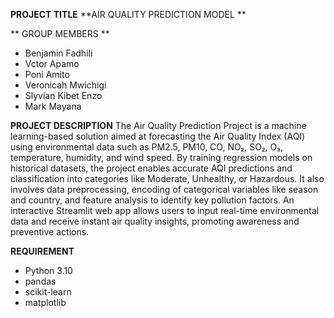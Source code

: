 **PROJECT TITLE**
**AIR QUALITY PREDICTION MODEL ** 

** GROUP MEMBERS **
 - Benjamin Fadhili
 - Vctor Apamo
 - Poni Amito
 - Veronicah Mwichigi
- Slyvian Kibet Enzo
 - Mark Mayana

**PROJECT DESCRIPTION**
The Air Quality Prediction Project is a machine learning-based solution aimed at forecasting the Air Quality Index (AQI) using environmental data such as PM2.5, PM10, CO, NO₂, SO₂, O₃, temperature, humidity, and wind speed. By training regression models on historical datasets, the project enables accurate AQI predictions and classification into categories like Moderate, Unhealthy, or Hazardous. It also involves data preprocessing, encoding of categorical variables like season and country, and feature analysis to identify key pollution factors. An interactive Streamlit web app allows users to input real-time environmental data and receive instant air quality insights, promoting awareness and preventive actions.

 **REQUIREMENT**
- Python 3.10
- pandas
- scikit-learn
- matplotlib

 
